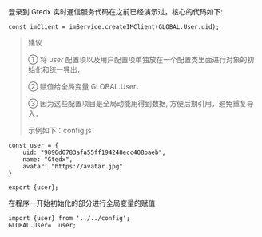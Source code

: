 登录到 Gtedx 实时通信服务代码在之前已经演示过，核心的代码如下:

```javas
const imClient = imService.createIMClient(GLOBAL.User.uid);
```

> 建议
>
> ① 将 *user* 配置项以及用户配置项单独放在一个配置类里面进行对象的初始化和统一导出．
>
> ② 赋值给全局变量  GLOBAL.User．
>
> ③ 因为这些配置项目是全局动能用得到数据, 方便后期引用，避免重复导入．
>
> 示例如下：config.js

```
const user = {
    uid: "9896d0783afa55ff194248ecc408baeb",
    name: "Gtedx",
    avatar: "https://avatar.jpg"
}

export {user};
```

在程序一开始初始化的部分进行全局变量的赋值

```javas
import {user} from '../../config';
GLOBAL.User=  user;
```

